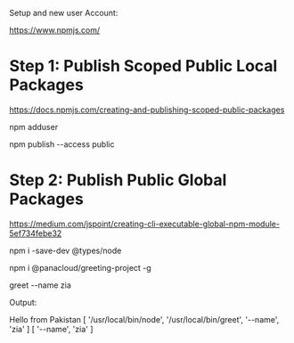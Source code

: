 Setup and new user Account:

https://www.npmjs.com/


# Step 1: Publish Scoped Public Local Packages

https://docs.npmjs.com/creating-and-publishing-scoped-public-packages

npm adduser

npm publish --access public


# Step 2: Publish Public Global Packages

https://medium.com/jspoint/creating-cli-executable-global-npm-module-5ef734febe32


npm i -save-dev @types/node

npm i @panacloud/greeting-project -g

greet --name zia

Output:

Hello from Pakistan
[ '/usr/local/bin/node', '/usr/local/bin/greet', '--name', 'zia' ]
[ '--name', 'zia' ]

